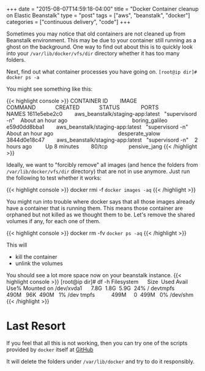 +++
date = "2015-08-07T14:59:18-04:00"
title = "Docker Container cleanup on Elastic Beanstalk"
type = "post"
tags = ["aws", "beanstalk", "docker"]
categories = ["continuous delivery", "code"]
+++


Sometimes you may notice that old containers are not cleaned up from Beanstalk environment. This may be due to your container still running as a ghost on the background. One way to find out about this is to quickly look into your
`/var/lib/docker/vfs/dir` directory whether it has too many folders.

Next, find out what container processes you have going on.
`[root@ip dir]# docker ps -a`

You might see something like this:


{{< highlight console >}}
    CONTAINER ID        IMAGE                              COMMAND             CREATED             STATUS              PORTS               NAMES
    1611e5ebe2c0        aws_beanstalk/staging-app:latest   "supervisord -n"    About an hour ago                                           boring_galileo
    e59d0dd8bba1        aws_beanstalk/staging-app:latest   "supervisord -n"    About an hour ago                                           desperate_yalow
    3844d0e18c47        aws_beanstalk/staging-app:latest   "supervisord -n"    2 hours ago         Up 8 minutes        80/tcp              pensive_jang
{{< /highlight >}}

Ideally, we want to "forcibly remove" all images (and hence the folders from `/var/lib/docker/vfs/dir` directory) that are not in use anymore.
Just run the following to test whether it works:

{{< highlight console >}}
    docker rmi -f `docker images -aq`
{{< /highlight >}}

You might run into trouble where docker says that all those images already have a container that is running them. This means those container are orphaned but not killed as we thought them to be. Let's remove the shared volumes if any, for each one of them.

{{< highlight console >}}
    docker rm -fv `docker ps -aq` 
{{< /highlight >}}


This will
	
  * kill the container
  * unlink the volumes


You should see a lot more space now on your beanstalk instance.
{{< highlight console >}}
    [root@ip dir]# df -h
    Filesystem      Size  Used Avail Use% Mounted on
    /dev/xvda1      7.8G  1.8G  5.9G  24% /
    devtmpfs        490M   96K  490M   1% /dev
    tmpfs           499M     0  499M   0% /dev/shm
{{< /highlight >}}



# Last Resort
If you feel that all this is not working, then you can try one of the scripts provided by `docker` itself at 
[GitHub](https://github.com/docker/docker/blob/master/contrib/nuke-graph-directory.sh)

It will delete the folders under `/var/lib/docker` and try to do it responsibly.



